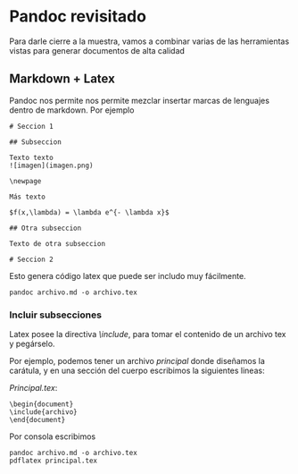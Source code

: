 # Pandoc revisitado

Para darle cierre a la muestra, vamos a combinar varias de las herramientas vistas para generar documentos de alta calidad

## Markdown + Latex

Pandoc nos permite nos permite mezclar insertar marcas de lenguajes dentro de markdown.
Por ejemplo

~~~ {.markup}
# Seccion 1

## Subseccion

Texto texto
![imagen](imagen.png)

\newpage

Más texto

$f(x,\lambda) = \lambda e^{- \lambda x}$

## Otra subseccion

Texto de otra subseccion

# Seccion 2
~~~

Esto genera código latex que puede ser includo muy fácilmente.

~~~ {.bash}
pandoc archivo.md -o archivo.tex
~~~

### Incluir subsecciones

Latex posee la directiva *\include*, para tomar el contenido de un archivo tex y pegárselo.

Por ejemplo, podemos tener un archivo *principal* donde diseñamos la carátula, y en una sección del cuerpo escribimos la siguientes lineas:

*Principal.tex*:

~~~ {.latex}
\begin{document}
\include{archivo}
\end{document}
~~~

Por consola escribimos

~~~ {.bash}
pandoc archivo.md -o archivo.tex
pdflatex principal.tex
~~~
